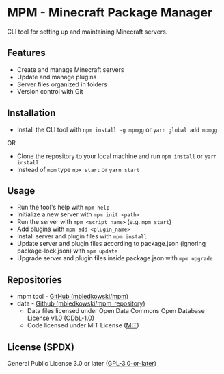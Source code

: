 # MPM - Minecraft Package Manager
CLI tool for setting up and maintaining Minecraft servers.

## Features

  * Create and manage Minecraft servers
  * Update and manage plugins
  * Server files organized in folders
  * Version control with Git

## Installation

  * Install the CLI tool with `npm install -g mpmgg` or `yarn global add mpmgg`

  OR

  * Clone the repository to your local machine and run `npm install` or `yarn install`
  * Instead of `mpm` type `npx start` or `yarn start`

## Usage

  * Run the tool's help with `mpm help`
  * Initialize a new server with `mpm init <path>`
  * Run the server with `mpm <script_name>` (e.g. `mpm start`)
  * Add plugins with `mpm add <plugin_name>`
  * Install server and plugin files with `mpm install`
  * Update server and plugin files according to package.json (ignoring package-lock.json) with `mpm update`
  * Upgrade server and plugin files inside package.json with `mpm upgrade`

## Repositories
  * mpm tool - [GitHub (mbledkowski/mpm)](https://github.com/mbledkowski/mpm)
  * data - [Github (mbledkowski/mpm_repository)](https://github.com/mbledkowski/mpm_repository)
    * Data files licensed under Open Data Commons Open Database License v1.0 ([ODbL-1.0](https://opendatacommons.org/licenses/odbl/1.0/))
    * Code licensed under MIT License ([MIT](https://opensource.org/licenses/MIT))

## License (SPDX)

  General Public License 3.0 or later ([GPL-3.0-or-later](LICENSE))